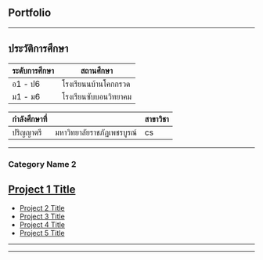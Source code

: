 ## Portfolio

---

## ประวัติการศึกษา 

ระดับการศึกษา | สถานศึกษา
------------ | -------------
อ1 - ป6 | โรงเรียนนบ้านโคกกรวด
ม1 - ม6 | โรงเรียนซับบอนวิทยาคม

กำลังศึกษาที่ |  |สาขาวิชา
------------- | ------------- | -------------
ปริญญาตรี | มหาวิทยาลัยราชภัฏเพชรบูรณ์ | cs

---

### Category Name 2

## [Project 1 Title](http://example.com/)
- [Project 2 Title](http://example.com/)
- [Project 3 Title](http://example.com/)
- [Project 4 Title](http://example.com/)
- [Project 5 Title](http://example.com/)

---

---

